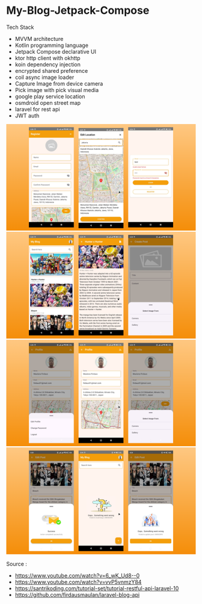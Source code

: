 # My-Blog-Jetpack-Compose

Tech Stack
- MVVM architecture
- Kotlin programming language
- Jetpack Compose declarative UI
- ktor http client with okhttp
- koin dependency injection
- encrypted shared preference
- coil async image loader
- Capture Image from device camera
- Pick image with pick visual media
- google play service location
- osmdroid open street map
- laravel for rest api
- JWT auth

<img src="https://raw.githubusercontent.com/firdausmaulan/My-Blog-Jetpack-Compose/refs/heads/master/screenshoot/auth.png" width="600">

<img src="https://raw.githubusercontent.com/firdausmaulan/My-Blog-Jetpack-Compose/refs/heads/master/screenshoot/blog-post.png" width="600">

<img src="https://raw.githubusercontent.com/firdausmaulan/My-Blog-Jetpack-Compose/refs/heads/master/screenshoot/profile.png" width="600">

<img src="https://raw.githubusercontent.com/firdausmaulan/My-Blog-Jetpack-Compose/refs/heads/master/screenshoot/state.png" width="600">

Source :
- https://www.youtube.com/watch?v=6_wK_Ud8--0
- https://www.youtube.com/watch?v=vvP5vnmzY84
- https://santrikoding.com/tutorial-set/tutorial-restful-api-laravel-10
- https://github.com/firdausmaulan/laravel-blog-api
